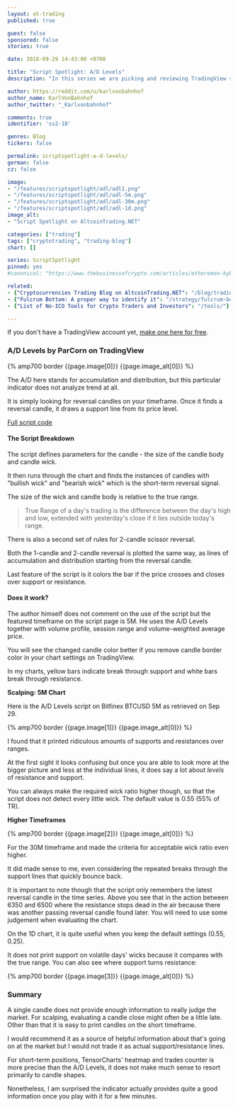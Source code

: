 ```yaml
---
layout: at-trading
published: true

guest: false
sponsored: false
stories: true

date: 2018-09-29 14:43:00 +0700

title: "Script Spotlight: A/D Levels"
description: "In this series we are picking and reviewing TradingView scripts for technical analysis that recently popped up in the daily popular feed."

author: https://reddit.com/u/karlvonbahnhof
author_name: KarlVonBahnhof
author_twitter: "_Karlvonbahnhof"

comments: true
identifier: 'ss2-18'

genres: Blog
tickers: false

permalink: scriptspotlight-a-d-levels/
german: false
cz: false

image:
- "/features/scriptspotlight/adl/adl1.png"
- "/features/scriptspotlight/adl/adl-5m.png"
- "/features/scriptspotlight/adl/adl-30m.png"
- "/features/scriptspotlight/adl/adl-1d.png"
image_alt:
- "Script Spotlight on AltcoinTrading.NET"

categories: ["trading"]
tags: ["cryptotrading", "trading-blog"]
chart: []

series: ScriptSpotlight
pinned: yes
#canonical: "https://www.thebusinessofcrypto.com/articles/etheremon-kyber-network/"

related:
- {"Cryptocurrencies Trading Blog on AltcoinTrading.NET": "/blog/trading/"}
- {"Fulcrum Bottom: A proper way to identify it": "/strategy/fulcrum-bottom/"}
- {"List of No-ICO Tools for Crypto Traders and Investors": "/tools/"}

---
```


If you don't have a TradingView account yet, [make one here for free](http://bit.ly/atnet-tv).

### A/D Levels by ParCorn on TradingView

{% amp700 border {{page.image[0]}} {{page.image_alt[0]}} %}

The A/D here stands for accumulation and distribution, but this particular indicator does not analyze trend at all.

It is simply looking for reversal candles on your timeframe. Once it finds a reversal candle, it draws a support line from its price level.

[Full script code](https://www.tradingview.com/script/esMOFuTs-A-D-Levels/)

#### The Script Breakdown

The script defines parameters for the candle - the size of the candle body and candle wick.

It then runs through the chart and finds the instances of candles with "bullish wick" and "bearish wick" which is the short-term reversal signal.

The size of the wick and candle body is relative to the true range.

> True Range of a day's trading is the difference between the day's high and low, extended with yesterday's close if it lies outside today's range.

There is also a second set of rules for 2-candle scissor reversal.

Both the 1-candle and 2-candle reversal is plotted the same way, as lines of accumulation and distribution starting from the reversal candle.

Last feature of the script is it colors the bar if the price crosses and closes over support or resistance.

#### Does it work?

The author himself does not comment on the use of the script but the featured timeframe on the script page is 5M. He uses the A/D Levels together with volume profile, session range and volume-weighted average price.

You will see the changed candle color better if you remove candle border color in your chart settings on TradingView.

In my charts, yellow bars indicate break through support and white bars break through resistance.

**Scalping: 5M Chart**

Here is the A/D Levels script on Bitfinex BTCUSD 5M as retrieved on Sep 29.

{% amp700 border {{page.image[1]}} {{page.image_alt[0]}} %}

I found that it printed ridiculous amounts of supports and resistances over ranges.

At the first sight it looks confusing but once you are able to look more at the bigger picture and less at the individual lines, it does say a lot about *levels* of resistance and support.

You can always make the required wick ratio higher though, so that the script does not detect every little wick. The default value is 0.55 (55% of TR).

**Higher Timeframes**

{% amp700 border {{page.image[2]}} {{page.image_alt[0]}} %}

For the 30M timeframe and made the criteria for acceptable wick ratio even higher.

It did made sense to me, even considering the repeated breaks through the support lines that quickly bounce back.

It is important to note though that the script only remembers the latest reversal candle in the time series. Above you see that in the action between 6350 and 6500 where the resistance stops dead in the air because there was another passing reversal candle found later. You will need to use some judgement when evaluating the chart.

On the 1D chart, it is quite useful when you keep the default settings (0.55, 0.25).

It does not print support on volatile days' wicks because it compares with the true range. You can also see where support turns resistance:

{% amp700 border {{page.image[3]}} {{page.image_alt[0]}} %}

### Summary

A single candle does not provide enough information to really judge the market. For scalping, evaluating a candle close might often be a little late. Other than that it is easy to print candles on the short timeframe.

I would recommend it as a source of helpful information about that's going on at the market but I would not trade it as actual support/resistance lines.

For short-term positions, TensorCharts' heatmap and trades counter is more precise than the A/D Levels, it does not make much sense to resort primarily to candle shapes.

Nonetheless, I am surprised the indicator actually provides quite a good information once you play with it for a few minutes.
